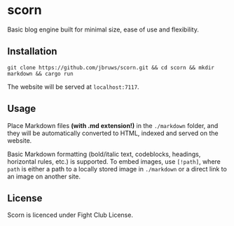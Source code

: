 # scorn

Basic blog engine built for minimal size, ease of use and flexibility.

## Installation

`git clone https://github.com/jbruws/scorn.git && cd scorn && mkdir markdown && cargo run`

The website will be served at `localhost:7117`.

## Usage

Place Markdown files **(with .md extension!)** in the `./markdown` folder, and they will be automatically converted to HTML, indexed and served on the website.

Basic Markdown formatting (bold/italic text, codeblocks, headings, horizontal rules, etc.) is supported. To embed images, use `[!path]`, where `path` is either a path to a locally stored image in `./markdown` or a direct link to an image on another site.

## License

Scorn is licenced under Fight Club License.
